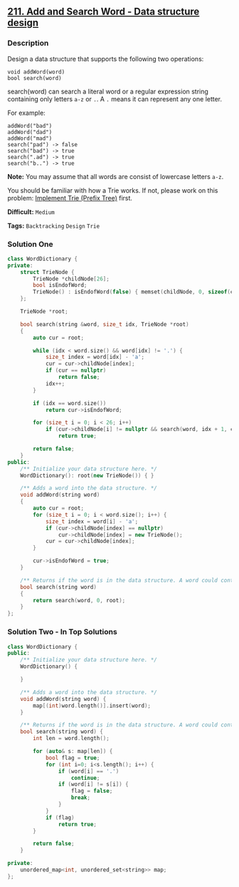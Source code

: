 ## [211. Add and Search Word - Data structure design](https://leetcode.com/problems/add-and-search-word-data-structure-design/description/)

### Description

Design a data structure that supports the following two operations:

```
void addWord(word)
bool search(word)

```

search(word) can search a literal word or a regular expression string containing only letters `a-z` or `.`. A `.` means it can represent any one letter.

For example:

```
addWord("bad")
addWord("dad")
addWord("mad")
search("pad") -> false
search("bad") -> true
search(".ad") -> true
search("b..") -> true

```

**Note:**
You may assume that all words are consist of lowercase letters `a-z`.

You should be familiar with how a Trie works. If not, please work on this problem: [Implement Trie (Prefix Tree)](https://leetcode.com/problems/implement-trie-prefix-tree/) first.

**Difficult:** `Medium`

**Tags:** `Backtracking` `Design` `Trie`

### Solution One

```c++
class WordDictionary {
private:
    struct TrieNode {
        TrieNode *childNode[26];
        bool isEndofWord;
        TrieNode() : isEndofWord(false) { memset(childNode, 0, sizeof(childNode)); }
    };

    TrieNode *root;

    bool search(string &word, size_t idx, TrieNode *root)
    {
        auto cur = root;

        while (idx < word.size() && word[idx] != '.') {
            size_t index = word[idx] - 'a';
            cur = cur->childNode[index];
            if (cur == nullptr)
                return false;
            idx++;
        }

        if (idx == word.size())
            return cur->isEndofWord;

        for (size_t i = 0; i < 26; i++)
            if (cur->childNode[i] != nullptr && search(word, idx + 1, cur->childNode[i]))
                return true;

        return false;
    }
public:
    /** Initialize your data structure here. */
    WordDictionary(): root(new TrieNode()) { }

    /** Adds a word into the data structure. */
    void addWord(string word)
    {
        auto cur = root;
        for (size_t i = 0; i < word.size(); i++) {
            size_t index = word[i] - 'a';
            if (cur->childNode[index] == nullptr)
                cur->childNode[index] = new TrieNode();
            cur = cur->childNode[index];
        }

        cur->isEndofWord = true;
    }

    /** Returns if the word is in the data structure. A word could contain the dot character '.' to represent any one letter. */
    bool search(string word)
    {
        return search(word, 0, root);
    }
};
```

### Solution Two - In Top Solutions

```c++
class WordDictionary {
public:
    /** Initialize your data structure here. */
    WordDictionary() {

    }

    /** Adds a word into the data structure. */
    void addWord(string word) {
        map[(int)word.length()].insert(word);
    }

    /** Returns if the word is in the data structure. A word could contain the dot character '.' to represent any one letter. */
    bool search(string word) {
        int len = word.length();

        for (auto& s: map[len]) {
            bool flag = true;
            for (int i=0; i<s.length(); i++) {
                if (word[i] == '.')
                    continue;
                if (word[i] != s[i]) {
                    flag = false;
                    break;
                }
            }
            if (flag)
                return true;
        }

        return false;
    }

private:
    unordered_map<int, unordered_set<string>> map;
};
```
